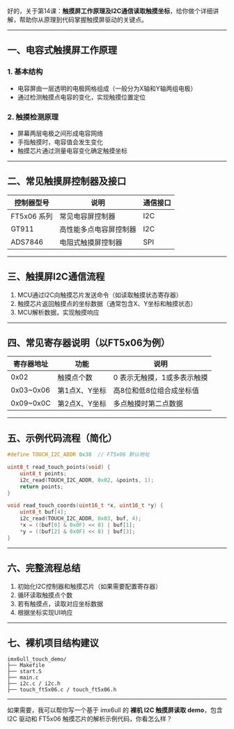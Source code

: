 好的，关于第14课：**触摸屏工作原理及I2C通信读取触摸坐标**，给你做个详细讲解，帮助你从原理到代码掌握触摸屏驱动的关键点。

---

## 一、电容式触摸屏工作原理

### 1. 基本结构

* 电容屏由一层透明的电极网格组成（一般分为X轴和Y轴两组电极）
* 通过检测触摸点电容的变化，实现触摸位置定位

### 2. 触摸检测原理

* 屏幕两层电极之间形成电容网络
* 手指触摸时，电容值会发生变化
* 触摸芯片通过测量电容变化确定触摸坐标

---

## 二、常见触摸屏控制器及接口

| 控制器型号     | 说明          | 通信接口 |
| --------- | ----------- | ---- |
| FT5x06 系列 | 常见电容屏控制器    | I2C  |
| GT911     | 高性能多点电容屏控制器 | I2C  |
| ADS7846   | 电阻式触摸屏控制器   | SPI  |

---

## 三、触摸屏I2C通信流程

1. MCU通过I2C向触摸芯片发送命令（如读取触摸状态寄存器）
2. 触摸芯片返回触摸点的坐标数据（通常包含X、Y坐标和触摸状态）
3. MCU解析数据，实现触摸响应

---

## 四、常见寄存器说明（以FT5x06为例）

| 寄存器地址      | 功能       | 说明              |
| ---------- | -------- | --------------- |
| 0x02       | 触摸点个数    | 0 表示无触摸，1或多表示触摸 |
| 0x03\~0x06 | 第1点X、Y坐标 | 高8位和低8位组合成坐标值   |
| 0x09\~0x0C | 第2点X、Y坐标 | 多点触摸时第二点数据      |

---

## 五、示例代码流程（简化）

```c
#define TOUCH_I2C_ADDR 0x38  // FT5x06 默认地址

uint8_t read_touch_points(void) {
    uint8_t points;
    i2c_read(TOUCH_I2C_ADDR, 0x02, &points, 1);
    return points;
}

void read_touch_coords(uint16_t *x, uint16_t *y) {
    uint8_t buf[4];
    i2c_read(TOUCH_I2C_ADDR, 0x03, buf, 4);
    *x = ((buf[0] & 0x0F) << 8) | buf[1];
    *y = ((buf[2] & 0x0F) << 8) | buf[3];
}
```

---

## 六、完整流程总结

1. 初始化I2C控制器和触摸芯片（如果需要配置寄存器）
2. 循环读取触摸点个数
3. 若有触摸点，读取对应坐标数据
4. 根据坐标实现UI响应

---

## 七、裸机项目结构建议

```
imx6ull_touch_demo/
├── Makefile
├── start.S
├── main.c
├── i2c.c / i2c.h
├── touch_ft5x06.c / touch_ft5x06.h
```

---

如果需要，我可以帮你写一个基于 imx6ull 的 **裸机 I2C 触摸屏读取 demo**，包含 I2C 驱动和 FT5x06 触摸芯片的解析示例代码，你看怎么样？
